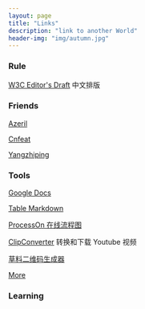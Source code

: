 ```yaml
---
layout: page
title: "Links"
description: "link to another World"
header-img: "img/autumn.jpg"
---
```



### Rule 

[W3C Editor's Draft](http://w3c.github.io/clreq/#glyphs_sizes_and_positions_in_character_faces_of_punctuation_marks) 中文排版  

### Friends

[Azeril](http://azeril.me/tags.html)

[Cnfeat](http://cnfeat.com/)

[Yangzhiping](http://www.yangzhiping.com/tech/)


### Tools 

[Google Docs](https://drive.google.com/drive/my-drive)

[Table Markdown](https://donatstudios.com/CsvToMarkdownTable)

[ProcessOn 在线流程图](https://www.processon.com/diagrams)

[ClipConverter](http://www.clipconverter.cc/) 转换和下载 Youtube 视频

[草料二维码生成器](http://cli.im/)

[More](https://github.com/zhangdian0801/Growing/blob/master/Tools.md)

### Learning